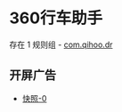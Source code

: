 # 360行车助手

存在 1 规则组 - [com.qihoo.dr](/src/apps/com.qihoo.dr.ts)

## 开屏广告

- [快照-0](https://i.gkd.li/import/12740163)
